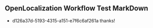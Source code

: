 ## OpenLocalization Workflow Test MarkDown
* d126a37d-5193-4315-a151-e7f6c6af261a thanks!

<!--HONumber=Jul16_HO5-->


